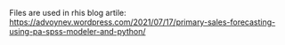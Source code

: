 Files are used in rhis blog artile: https://advoynev.wordpress.com/2021/07/17/primary-sales-forecasting-using-pa-spss-modeler-and-python/
